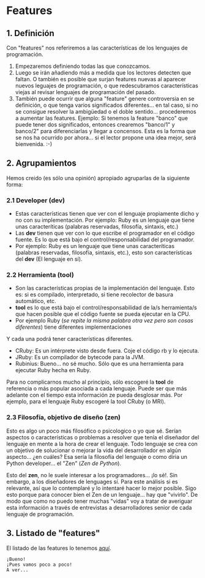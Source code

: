 
# Features 

## 1. Definición

Con "features" nos referiremos a las características de los lenguajes de programación.

1. Empezaremos definiendo todas las que conozcamos.
2. Luego se irán añadiendo más a medida que los lectores detecten que faltan. O también es posible que surjan features nuevas al aparecer nuevos leguajes de programación, o que redescubramos características viejas al revisar lenguajes de programación del pasado.
3. También puede ocurrir que alguna "feature" genere controversia en se definición, o que tenga varios significados diferentes... en tal caso, si no se consigue resolver la ambigüedad o el doble sentido... procederemos a aumentar las features. Ejemplo: Si tenemos la feature "banco" que puede tener dos significados, entonces crearemos "banco/1" y banco/2" para diferenciarlas y llegar a concensos. Esta es la forma que se nos ha ocurrido por ahora... si el lector propone una idea mejor, será bienvenida. :-)

## 2. Agrupamientos

Hemos creido (es sólo una opinión) apropiado agruparlas de la siguiente forma:

### 2.1 Developer (dev)

* Estas características tienen que ver con el lenguaje propiamente dicho y no con su implementación. Por ejemplo: Ruby es un lenguaje que tiene unas caracteríticas (palabras reservadas, filosofía, sintaxis, etc.) 
* Las **dev** tienen que ver con lo que escribe el programador en el código fuente. Es lo que está bajo el control/responsabilidad del programador. 
* Por ejemplo: Ruby es un lenguaje que tiene unas caracteríticas (palabras reservadas, filosofía, sintaxis, etc.), esto son características del **dev** (El lenguaje en sí).
 
### 2.2 Herramienta (tool)

* Son las características propias de la implementación del lenguaje. Esto es: si es compilado, interpretado, si tiene recolector de basura automático, etc.
* **tool** es lo que está bajo el control/responsabilidad de la/s herramienta/s que hacen posible que el código fuente se pueda ejecutar en la CPU.
* Por ejemplo Ruby (_se repite la misma palabra otra vez pero son cosas diferentes_) tiene diferentes implementaciones

Y cada una podrá tener características diferentes.
* CRuby: Es un intérprete visto desde fuera. Coje el código rb y lo ejecuta.
* JRuby: Es un compilador de bytecode para la JVM.
* Rubinius: Bueno... no sé mucho. Sólo que es una herramienta para ejecutar Ruby hecha en Ruby.

Para no complicarnos mucho al principio, sólo escogeré la **tool** de referencia o más popular asociada a cada lenguaje. Puede ser que más adelante con el tiempo esta información ze pueda desglosar más. Por ejemplo, para el lenguaje Ruby escogeré la tool CRuby (o MRI).

### 2.3 Filosofía, objetivo de diseño (zen)

Esto es algo un poco más filosófico o psicologico o yo que sé. Serían aspectos o características o problemas a resolver que tenía el diseñador del lenguaje en mente a la hora de crear el lenguaje. Todo lenguaje se crea con un objetivo de solucionar o mejorar la vida del desarrollador en algún aspecto... ¿en cuáles? Esa sería la filosofía del lenguaje o como díria un Python developer... el "Zen" (_Zen de Python_).

Esto del **zen**, no le suele interesar a los programadores... ¡lo sé!. Sin embargo, a los diseñadores de lenguages sí. Para este análisis si es relevante, así que lo contemplaré y lo intentaré hacer lo mejor posible. Sigo esto porque para conocer bien el Zen de un lenguaje... hay que "vivirlo". De modo que como no puedo tener muchas "vidas" voy a tratar de averiguar esta información a través de entrevistas a desarrolladores senior de cada lenguaje de programación.

## 3. Listado de "features"

El listado de las features lo tenemos [aquí](.).

```
¡Bueno! 
¡Pues vamos poco a poco! 
A ver...
```

